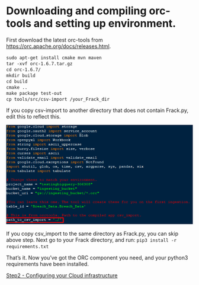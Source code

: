# Downloading and compiling orc-tools and setting up environment.

First download the latest orc-tools from https://orc.apache.org/docs/releases.html.

```
sudo apt-get install cmake mvn maven
tar -xvf orc-1.6.7.tar.gz
cd orc-1.6.7/
mkdir build
cd build
cmake ..
make package test-out
cp tools/src/csv-import /your_Frack_dir
```
If you copy csv-import to another directory that does not contain Frack.py, edit this to reflect this.

![Image011](media/Image_011.png)

If you copy csv_import to the same directory as Frack.py, you can skip above step.
Next go to your Frack directory, and run:
`pip3 install -r requirements.txt`

That’s it. Now you’ve got the ORC component you need, and your python3 requirements have been installed.

[Step2 - Configuring your Cloud infrastructure](media/Step2.md)

